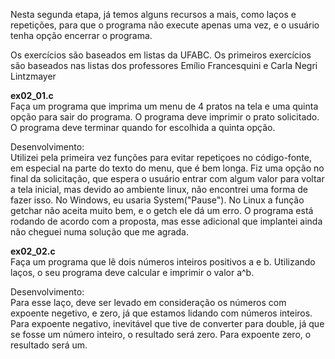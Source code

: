 Nesta segunda etapa, já temos alguns recursos a mais, como laços e repetições, para que o programa não execute apenas uma vez, e o usuário tenha opção encerrar o programa.

Os exercícios são baseados em listas da UFABC. Os primeiros exercícios são baseados nas listas dos professores Emílio Francesquini e Carla Negri Lintzmayer

<b>ex02_01.c</b><br>
Faça um programa que imprima um menu de 4 pratos na tela e uma quinta opção para sair do programa. O programa deve imprimir o prato solicitado. O programa deve terminar quando for escolhida a quinta opção.<br>
<p>Desenvolvimento:<br>
Utilizei pela primeira vez funções para evitar repetiçoes no código-fonte, em especial na parte do texto do menu, que é bem longa. Fiz uma opção no final da solicitação, que espera o usuário entrar com algum valor para voltar a tela inicial, mas  devido ao ambiente linux, não encontrei uma forma de fazer isso. No Windows, eu usaria System("Pause"). No Linux a função getchar não aceita muito bem, e o getch ele dá um erro. O programa está rodando de acordo com a proposta, mas esse adicional que implantei ainda não cheguei numa solução que me agrada.

<p><b>ex02_02.c</b><br>
Faça um programa que lê dois números inteiros positivos a e b. Utilizando laços, o seu programa deve calcular e imprimir o valor a^b.
<p>Desenvolvimento:<br>
Para esse laço, deve ser levado em consideração os números com expoente negetivo, e zero, já que estamos lidando com números inteiros. Para expoente negativo, inevitável que tive de converter para double, já que se fosse um número inteiro, o resultado será zero. Para expoente zero, o resultado será um.
